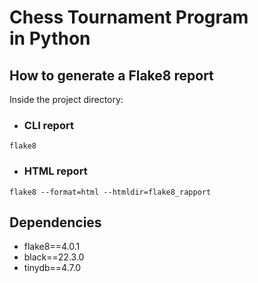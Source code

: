 # Chess Tournament Program<br> in Python

## How to generate a Flake8 report

Inside the project directory:

- ### CLI report

`flake8`

- ### HTML report

`flake8 --format=html --htmldir=flake8_rapport`


## Dependencies

- flake8==4.0.1
- black==22.3.0
- tinydb==4.7.0
